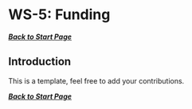 WS-5: Funding 
=============

***[Back to Start Page](EN00000_00_00_00_Start.md)***


Introduction
------------


This is a template, feel free to add your contributions.


***[Back to Start Page](EN00000_00_00_00_Start.md)***